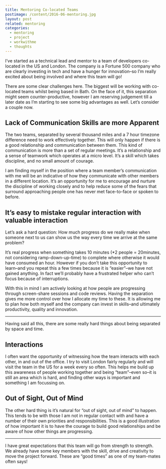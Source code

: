 ```yaml
---
title: Mentoring Co-located Teams
postimage: /content/2016-06-mentoring.jpg
layout: post
related: mentoring
categories:
  - mentoring
  - project
  - workwithme
  - thoughts
---
```


I’ve started as a technical lead and mentor to a team of developers co-located in the US and London. The company is a Fortune 500 company who are clearly investing in tech and have a hunger for innovation–so I’m really excited about being involved and where this team will go!

There are some clear challenges here. The biggest will be working with co-located teams whilst being based in Bath. On the face of it, this separation might seem counter-productive, however I am reserving judgement till a later date as I’m starting to see some big advantages as well. Let’s consider a couple now.

## Lack of Communication Skills are more Apparent
The two teams, separated by several thousand miles and a 7 hour timezone difference need to work effectively together. This will only happen if there is a good relationship and communication between them. This kind of communication is more than a set of regular meetings. It’s a relationship and a sense of teamwork which operates at a micro level. It’s a skill which takes discipline, and no small amount of courage.

I am finding myself in the position where a team member’s communication with me will be an indicative of how they communicate with other members in a different location. It’s an opportunity for me to encourage and nurture the discipline of working closely and to help reduce some of the fears that surround approaching people one has never met face-to-face or spoken to before.

## It’s easy to mistake regular interaction with valuable interaction

Let’s ask a hard question: How much progress do we really make when someone next to us can show us the way every time we arrive at the same problem?

It’s real progress when something takes 10 minutes (*2 people = 20minutes, not considering ramp-down-up-time) to complete where otherwise it would have consumed an hour. However if you don’t take this opportunity to learn–and you repeat this a few times because it is “easier”–we have not gained anything. In fact we’ll probably have a frustrated helper who can’t focus because of interruptions.

With this in mind I am actively looking at how people are progressing through screen-share sessions and code reviews. Having the separation gives me more control over how I allocate my time to these. It is allowing me to plan how both myself and the company can invest in skills–and ultimately productivity, quality and innovation.

---

Having said all this, there are some really hard things about being separated by space and time.

## Interactions
I often want the opportunity of witnessing how the team interacts with each other, in and out of the office. I try to visit London fairly regularly and will visit the team in the US for a week every so often. This helps me build up this awareness of people working together and being “team”–even so–it is still an area which is hard, and finding other ways is important and something I am focussing on.

## Out of Sight, Out of Mind
The other hard thing is it’s natural for “out of sight, out of mind” to happen. This tends to be with those I am not in regular contact with and have a number of their own priorities and responsibilities. This is a good illustration of how important it is to have the courage to build good relationships and be aware of how other things are progressing.

---

I have great expectations that this team will go from strength to strength. We already have some key members with the skill, drive and creativity to move the project forward. These are “good times” as one of my team-mates often says!
